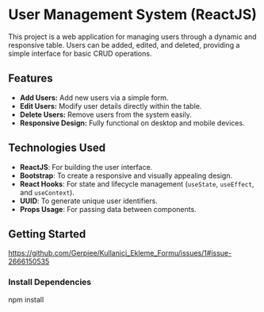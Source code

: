 # User Management System (ReactJS)

This project is a web application for managing users through a dynamic and responsive table. Users can be added, edited, and deleted, providing a simple interface for basic CRUD operations.

## Features

- **Add Users:** Add new users via a simple form.
- **Edit Users:** Modify user details directly within the table.
- **Delete Users:** Remove users from the system easily.
- **Responsive Design:** Fully functional on desktop and mobile devices.

## Technologies Used

- **ReactJS**: For building the user interface.
- **Bootstrap**: To create a responsive and visually appealing design.
- **React Hooks**: For state and lifecycle management (`useState`, `useEffect`, and `useContext`).
- **UUID**: To generate unique user identifiers.
- **Props Usage**: For passing data between components.

## Getting Started
https://github.com/Gerpiee/Kullanici_Ekleme_Formu/issues/1#issue-2666150535

### Install Dependencies
npm install

